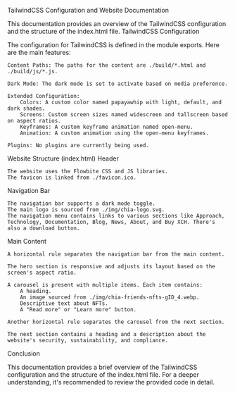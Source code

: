TailwindCSS Configuration and Website Documentation

This documentation provides an overview of the TailwindCSS configuration and the structure of the index.html file.
TailwindCSS Configuration

The configuration for TailwindCSS is defined in the module exports. Here are the main features:

    Content Paths: The paths for the content are ./build/*.html and ./build/js/*.js.

    Dark Mode: The dark mode is set to activate based on media preference.

    Extended Configuration:
        Colors: A custom color named papayawhip with light, default, and dark shades.
        Screens: Custom screen sizes named widescreen and tallscreen based on aspect ratios.
        Keyframes: A custom keyframe animation named open-menu.
        Animation: A custom animation using the open-menu keyframes.

    Plugins: No plugins are currently being used.

Website Structure (index.html)
Header

    The website uses the Flowbite CSS and JS libraries.
    The favicon is linked from ./favicon.ico.

Navigation Bar

    The navigation bar supports a dark mode toggle.
    The main logo is sourced from ./img/chia-logo.svg.
    The navigation menu contains links to various sections like Approach, Technology, Documentation, Blog, News, About, and Buy XCH. There's also a download button.

Main Content

    A horizontal rule separates the navigation bar from the main content.

    The hero section is responsive and adjusts its layout based on the screen's aspect ratio.

    A carousel is present with multiple items. Each item contains:
        A heading.
        An image sourced from ./img/chia-friends-nfts-gID_4.webp.
        Descriptive text about NFTs.
        A "Read more" or "Learn more" button.

    Another horizontal rule separates the carousel from the next section.

    The next section contains a heading and a description about the website's security, sustainability, and compliance.

Conclusion

This documentation provides a brief overview of the TailwindCSS configuration and the structure of the index.html file. For a deeper understanding, it's recommended to review the provided code in detail.
